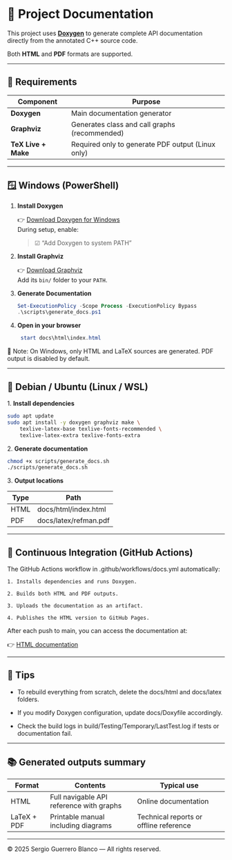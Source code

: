 ﻿# 📘 Project Documentation

This project uses **[Doxygen](https://www.doxygen.nl/)** to generate complete API documentation directly from the annotated C++ source code.

Both **HTML** and **PDF** formats are supported.

---

## 🧩 Requirements

| Component | Purpose |
|------------|----------|
| **Doxygen** | Main documentation generator |
| **Graphviz** | Generates class and call graphs (recommended) |
| **TeX Live + Make** | Required only to generate PDF output (Linux only) |

---

## 🪟 Windows (PowerShell)

1. **Install Doxygen**

   👉 [Download Doxygen for Windows](https://www.doxygen.nl/download.html)  
   During setup, enable:  
   > ☑ “Add Doxygen to system PATH”

2. **Install Graphviz**

   👉 [Download Graphviz](https://graphviz.org/download/)  
   Add its `bin/` folder to your `PATH`.

3. **Generate Documentation**

   ```powershell
   Set-ExecutionPolicy -Scope Process -ExecutionPolicy Bypass
   .\scripts\generate_docs.ps1
   ```

4. **Open in your browser**

   ```powershell
    start docs\html\index.html
   ```

🧾 Note: On Windows, only HTML and LaTeX sources are generated.
PDF output is disabled by default.

---

## 🐧 Debian / Ubuntu (Linux / WSL)
1️. **Install dependencies**

```bash
sudo apt update
sudo apt install -y doxygen graphviz make \
    texlive-latex-base texlive-fonts-recommended \
    texlive-latex-extra texlive-fonts-extra
```

2️. **Generate documentation**

```bash
chmod +x scripts/generate_docs.sh
./scripts/generate_docs.sh
```

3️. **Output locations**

| Type | Path |
|------------|----------|
|HTML | docs/html/index.html|
|PDF | docs/latex/refman.pdf|

---

## 🚀 Continuous Integration (GitHub Actions)

The GitHub Actions workflow in .github/workflows/docs.yml automatically:

    1. Installs dependencies and runs Doxygen.

    2. Builds both HTML and PDF outputs.

    3. Uploads the documentation as an artifact.

    4. Publishes the HTML version to GitHub Pages.

After each push to main, you can access the documentation at:

👉 [HTML documentation](https://sergioguerreroblanco-oss.github.io/worker_cola_multithread/)

--- 

## 🧭 Tips

- To rebuild everything from scratch, delete the docs/html and docs/latex folders.

- If you modify Doxygen configuration, update docs/Doxyfile accordingly.

- Check the build logs in build/Testing/Temporary/LastTest.log if tests or documentation fail.

---

## 📚 Generated outputs summary

| Format | Contents | Typical use |
|------------|----------|----------|
| HTML | Full navigable API reference with graphs | Online documentation |
| LaTeX + PDF | Printable manual including diagrams | Technical reports or offline reference |

---

© 2025 Sergio Guerrero Blanco — All rights reserved.